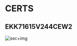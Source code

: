 # CERTS

## EKK71615V244CEW2
![sec+img](https://github.com/user-attachments/assets/df6e0f48-9dc7-4c8c-a6d4-02791d9b6c76)

